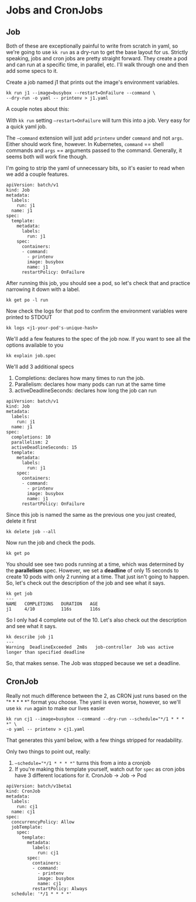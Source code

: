 # Jobs and CronJobs

## Job

Both of these are exceptionally painful to write from scratch in yaml, so we're going to use `kk run` as a dry-run to get the base layout for us. Strictly speaking, jobs and cron jobs are pretty straight forward. They create a pod and can run at a specific time, in parallel, etc. I'll walk through one and then add some specs to it.

Create a job named j1 that prints out the image's environment variables.

    kk run j1 --image=busybox --restart=OnFailure --command \
    --dry-run -o yaml -- printenv > j1.yaml

A couple notes about this:

With `kk run` setting `—restart=OnFailure` will turn this into a job. Very easy for a quick yaml job.

The `—command` extension will just add `printenv` under `command` and not `args`. Either should work fine, however. In Kubernetes, `command` == shell commands and `args` == arguments passed to the command. Generally, it seems both will work fine though.

I'm going to strip the yaml of unnecessary bits, so it's easier to read when we add a couple features.

    apiVersion: batch/v1
    kind: Job
    metadata:
      labels:
        run: j1
      name: j1
    spec:
      template:
        metadata:
          labels:
            run: j1
        spec:
          containers:
          - command:
            - printenv
            image: busybox
            name: j1
          restartPolicy: OnFailure

After running this job, you should see a pod, so let's check that and practice narrowing it down with a label.

    kk get po -l run

Now check the logs for that pod to confirm the environment variables were printed to STDOUT

    kk logs <j1-your-pod's-unique-hash>

We'll add a few features to the spec of the job now. If you want to see all the options available to you

    kk explain job.spec

We'll add 3 additional specs

1. Completions:  declares how many times to run the job. 
2. Parallelism:  declares how many pods can run at the same time
3. activeDeadlineSeconds:  declares how long the job can run

```
apiVersion: batch/v1
kind: Job
metadata:
  labels:
    run: j1
  name: j1
spec:
  completions: 10
  parallelism: 2
  activeDeadlineSeconds: 15
  template:
    metadata:
      labels:
        run: j1
    spec:
      containers:
      - command:
        - printenv
        image: busybox
        name: j1
      restartPolicy: OnFailure
```

Since this job is named the same as the previous one you just created, delete it first

    kk delete job --all

Now run the job and check the pods. 

    kk get po

You should see see two pods running at a time, which was determined by the **parallelism** spec. However, we set a **deadline** of only 15 seconds to create 10 pods with only 2 running at a time. That just isn't going to happen. So, let's check out the description of the job and see what it says.

    kk get job
    ---
    NAME   COMPLETIONS   DURATION   AGE
    j1     4/10          116s       116s

So I only had 4 complete out of the 10. Let's also check out the description and see what it says.

    kk describe job j1
    ---
    Warning  DeadlineExceeded  2m8s   job-controller  Job was active longer than specified deadline

So, that makes sense. The Job was stopped because we set a deadline. 

## CronJob

Really not much difference between the 2, as CRON just runs based on the "* * * * *" format you choose. The yaml is even worse, however, so we'll use `kk run` again to make our lives easier

    kk run cj1 --image=busybox --command --dry-run --schedule="*/1 * * * *" \
    -o yaml -- printenv > cj1.yaml

That generates this yaml below, with a few things stripped for readability. 

Only two things to point out, really:

1. `—schedule="*/1 * * * *"` turns this from a into a cronjob
2. If you're making this template yourself, watch out for `spec` as cron jobs have 3 different locations for it. CronJob → Job → Pod

```
apiVersion: batch/v1beta1
kind: CronJob
metadata:
  labels:
    run: cj1
  name: cj1
spec:
  concurrencyPolicy: Allow
  jobTemplate:
    spec:
      template:
        metadata:
          labels:
            run: cj1
        spec:
          containers:
          - command:
            - printenv
            image: busybox
            name: cj1
          restartPolicy: Always
  schedule: '*/1 * * * *'
```
